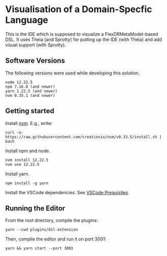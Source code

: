 # Visualisation of a Domain-Specfic Language
This is the IDE which is supposed to visualize a FlexDRMetaModel-based DSL. It uses Theia (and Sprotty)
for putting up the IDE (with Theia) and add visual support (with Sprotty).

## Software Versions
The following versions were used while developing this solution.
```
node 12.22.5
npm 7.16.0 (and newer)
yarn 1.22.5 (and newer)
nvm 0.35.1 (and newer)
```

## Getting started

Install [nvm](https://github.com/creationix/nvm#install-script). E.g., write:

    curl -o- https://raw.githubusercontent.com/creationix/nvm/v0.33.5/install.sh | bash

Install npm and node.

    nvm install 12.22.5
    nvm use 12.22.5

Install yarn.

    npm install -g yarn

Install the VSCode dependencies. See [VSCode Prequisites](https://github.com/Microsoft/vscode/wiki/How-to-Contribute#prerequisites).

## Running the Editor

From the root directory, compile the plugins:

    yarn --cwd plugins/dsl-extension

Then, compile the editor and run it on port 3001:

    yarn && yarn start --port 3001
